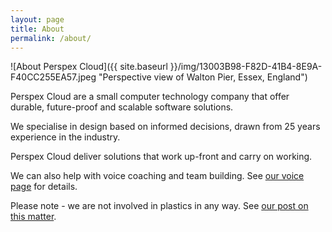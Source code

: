 ```yaml
---
layout: page
title: About
permalink: /about/
---
```


![About Perspex Cloud]({{ site.baseurl }}/img/13003B98-F82D-41B4-8E9A-F40CC255EA57.jpeg "Perspective view of Walton Pier, Essex, England")


Perspex Cloud are a small computer technology company that offer durable, future-proof and scalable software solutions.

We specialise in design based on informed decisions, drawn from 25 years experience in the industry.

Perspex Cloud deliver solutions that work up-front and carry on working.
  
We can also help with voice coaching and team building. See [our voice page](../voice "Perspex Cloud - Voice") for details.

Please note - we are not involved in plastics in any way. See [our post on this matter](https://perspex.cloud/update/2019/03/05/what-we-are-not.html "What we are not").
